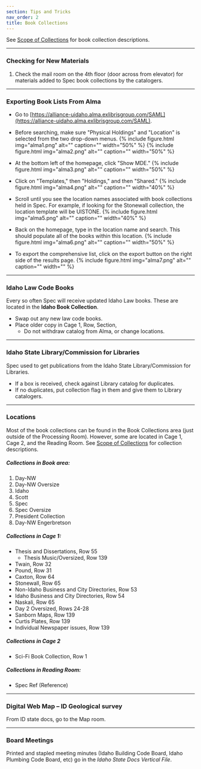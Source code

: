 ```yaml
---
section: Tips and Tricks
nav_order: 2
title: Book Collections
---
```

See [Scope of Collections](https://uidaholib.github.io/spec-docs/content/introduction/scope.html#other-archival-collections) for book collection descriptions.

---
### Checking for New Materials

1. Check the mail room on the 4th floor (door across from elevator) for materials added to Spec book collections by the catalogers.

---
### Exporting Book Lists From Alma

- Go to [https://alliance-uidaho.alma.exlibrisgroup.com/SAML](https://alliance-uidaho.alma.exlibrisgroup.com/SAML).

- Before searching, make sure "Physical Holdings" and "Location" is selected from the two drop-down menus.
{% include figure.html img="alma1.png" alt="" caption="" width="50%" %}
{% include figure.html img="alma2.png" alt="" caption="" width="50%" %}

- At the bottom left of the homepage, click "Show MDE."
{% include figure.html img="alma3.png" alt="" caption="" width="50%" %}

- Click on "Templates," then "Holdings," and then "Shared."
{% include figure.html img="alma4.png" alt="" caption="" width="40%" %}

- Scroll until you see the location names associated with book collections held in Spec. For example, if looking for the Stonewall collection, the location template will be UISTONE.
{% include figure.html img="alma5.png" alt="" caption="" width="40%" %}

- Back on the homepage, type in the location name and search. This should populate all of the books within this location. 
{% include figure.html img="alma6.png" alt="" caption="" width="50%" %}

- To export the comprehensive list, click on the export button on the right side of the results page.
{% include figure.html img="alma7.png" alt="" caption="" width="" %}

---
### Idaho Law Code Books

Every so often Spec will receive updated Idaho Law books. These are located in the **Idaho Book Collection**.
- Swap out any new law code books.
- Place older copy in Cage 1, Row, Section, 
    - Do not withdraw catalog from Alma, or change locations.

---
### Idaho State Library/Commission for Libraries

Spec used to get publications from the Idaho State Library/Commission for Libraries. 
- If a box is received, check against Library catalog for duplicates. 
- If no duplicates, put collection flag in them and give them to Library catalogers.

---
### Locations
Most of the book collections can be found in the Book Collections area (just outside of the Processing Room). However, some are located in Cage 1, Cage 2, and the Reading Room. See [Scope of Collections](https://uidaholib.github.io/spec-docs/content/introduction/scope.html#other-archival-collections) for collection descriptions.

##### Collections in Book area:
1. Day-NW
2. Day-NW Oversize
3. Idaho
4. Scott
5. Spec
6. Spec Oversize
7. President Collection
8. Day-NW Engerbretson

##### Collections in Cage 1:
- Thesis and Dissertations, Row 55
    - Thesis Music/Oversized, Row 139
- Twain, Row 32
- Pound, Row 31
- Caxton, Row 64
- Stonewall, Row 65
- Non-Idaho Business and City Directories, Row 53
- Idaho Business and City Directories, Row 54
- Naskali, Row 65
- Day 2 Oversized, Rows 24-28
- Sanborn Maps, Row 139
- Curtis Plates, Row 139
- Individual Newspaper issues, Row 139

##### Collections in Cage 2
- Sci-Fi Book Collection, Row 1

##### Collections in Reading Room:
- Spec Ref (Reference)

---
### Digital Web Map – ID Geological survey
From ID state docs, go to the Map room.

---
### Board Meetings
Printed and stapled meeting minutes (Idaho Building Code Board, Idaho Plumbing Code Board, etc) go in the *Idaho State Docs Vertical File*.